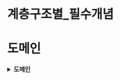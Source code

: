 # 계층구조별_필수개념

# 도메인

<details>
<summary><b> 도메인 </b></summary>
<div markdown="1">

## 1. Setter는 사용하지 말 것
[참고](https://velog.io/@backfox/setter-%EC%93%B0%EC%A7%80-%EB%A7%90%EB%9D%BC%EA%B3%A0%EB%A7%8C-%ED%95%98%EA%B3%A0-%EA%B0%80%EB%B2%84%EB%A6%AC%EB%A9%B4-%EC%96%B4%EB%96%A1%ED%95%B4%EC%9A%94)

1. 도메인 로직의 분산되는 것을 막기 위해
2. 객체 필드값을 수정하는 목적에 맞게 메서드를 정의하기 위해

## 참고 - of
```
public static Test of(Student student, Subject subject){
    Test test = new Test();
    test.subject = subject;
    test.student = student;
    return test;
}
```

## 2. 롬복

- @Entity 
    - 해당 클래스를 DB테이블과 매핑
- @Table(name="student") 
    - 엔티티와 매핑할 테이블을 지정
- @NoArgsConstructor 
    - 파라미터가 없는 기본 생성자 생성
- @Id @GeneratedValue 
    - 기본키를 DB가 생성해주는 값으로 사용
    
- @Column(name = "student_id")
    - 객체 필드를 테이블 컬럼과 매핑(name: 필드외 매핑할 테이블 컬럼명 지정)
- @OneToMany(mappedBy = "student", cascade = CascadeType.ALL) 
    - 해당필드(test) 테이블에 있는 student필드에 의해 매핑됨.(변경x, 읽기전용)
    
- @Builder
    - 객체를 정의하고 그 객체를 생성하는 방법
    - 장점
        1. 생성자 파라미터가 많을 때 가독성이 좋음
        2. 어떤 값을 먼저 설정하던 상관이 없다
    - 사용법
        1. 빌더 패턴을 적용할 객체에 @Builder 어노테이션 선언
        2. 빌더를 통해 객체 생성

# 참고 - 의존성 주입의 3가지 방법
- 등록된 빈을 사용하기 위한 스프링 프레임워크의 3가지 DI방법

### 생성자 주입
> 추천하는 이유
1. 순환참조를 방지할 수 있음 - 순환 참조가 발생하는 경우 애플리케이션이 구동되지 않음
2. 테스트 코드 작성 용이 - 단순 POJO를 이용한 테스트 코드 만들 수 있음
3. 코드 속 나쁜 내새를 없앤다? - 조금 더 품질좋은 코드 작성 가능
4. immutable하다 - 실행중에 객체가 변하는 것을 막을 수 있음 & 오류를 사전에 방지가능
```
// 단일 생성자인 경우는 추가적인 어노테이션이 필요 없다.
public MadExample(HelloService helloService) {
    this.helloService = helloService;
}
```
### 필드 주입
```
@Autowired private HelloService helloService;
```
### 수정자 주입
```
@Autowired
public void setHelloService(HelloService helloService) {
    this.helloService = helloService;
}
```
</div>


# 리포지토리

<details>
<summary><b> 리포지토리 </b></summary>
<div markdown="1">

## JpaRepository 상속받기
- JPA리포지토리를 사용하면 옵셔널로 받아옴. 
- 반환값이 옵셔널. 옵셔널을 하나의 컬렉션이라 생각하면됨. 

## 익셉션
### 1.런타임 익셉션
- 해당 익셉션이 발생하는 경우
    - 배열에 index값 넘어설때
    - 널 발생
- => 익셉션이 발생하면 롤백마크가 찍힘 > 상위에까지 전달됨.

### 2.일반 익셉션
- 에러잡을때 try catch로 잡아야

## 커스텀 익셉션

</div>


# 서비스


<details>
<summary><b> 서비스 </b></summary>
<div markdown="1">

## 필드주입보다는 생성자 주입
```
@Autowired StudentRepository studentRepository; 보다는
private final StudentRepository studentRepository; 으로
```
</div>


# 컨트롤러

<details>
<summary><b> 컨트롤러 </b></summary>
<div markdown="1">

## RestController vs controller
- responsebody : 바디에 데이터를 바로 전달 가능. 

## ResponseEntity
- 자동으로 객체를 넣었을때 state코드 응답값을 통일된 형태로 보내주는 

## 람다식 
- stream
</div>

<details>
<summary><b> DTO </b></summary>
<div markdown="1">

# DTO
- 화면페이지에서 요구사항이 계속 바뀌니 도메인에서 필요한 부분만 받아오기위해

## @Data
 
@data 뭔지 확인


</div>